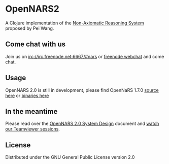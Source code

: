 # OpenNARS2

A Clojure implementation of the [Non-Axiomatic Reasoning System](https://github.com/opennars/opennars) proposed by Pei Wang.

## Come chat with us

Join us on [irc://irc.freenode.net:6667/#nars](irc://irc.freenode.net:667/#nars]) or [freenode webchat](https://webchat.freenode.net/?channels=nars) and come chat.

## Usage

OpenNARS 2.0 is still in development, please find OpenNaRS 1.7.0 [source here](https://github.com/opennars/opennars) or [binaries here](http://opennars.github.io/opennars/)

## In the meantime

Please read over the [OpenNARS 2.0 System Design](https://goo.gl/nXlg0p) document and [watch our Teamviewer sessions](https://goo.gl/6o7cfY).

## License

Distributed under the GNU General Public License version 2.0
